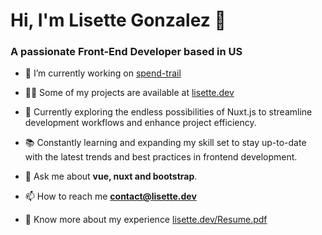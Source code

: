 <h1 align="left">Hi, I'm Lisette Gonzalez 👋</h1>
<h3 align="left">A passionate Front-End Developer based in US</h3>

- 🔭 I’m currently working on [spend-trail](https://spendtrail.vercel.app/)

- 👨‍💻 Some of my projects are available at [lisette.dev](https://lisette.dev)
  
- 🔧 Currently exploring the endless possibilities of Nuxt.js to streamline development workflows and enhance project efficiency.

- 📚 Constantly learning and expanding my skill set to stay up-to-date with the latest trends and best practices in frontend development.

- 💬 Ask me about **vue, nuxt and bootstrap**.

- 📫 How to reach me **contact@lisette.dev**

- 📄 Know more about my experience [lisette.dev/Resume.pdf](https://lisette.dev/Resume.pdf)
